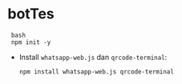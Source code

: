 # botTes

     bash
     npm init -y
   
   - Install `whatsapp-web.js` dan `qrcode-terminal`:
     ```bash
     npm install whatsapp-web.js qrcode-terminal
     ```
